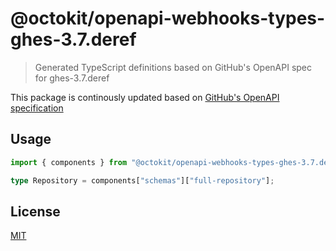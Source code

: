 # @octokit/openapi-webhooks-types-ghes-3.7.deref

> Generated TypeScript definitions based on GitHub's OpenAPI spec for ghes-3.7.deref

This package is continously updated based on [GitHub's OpenAPI specification](https://github.com/github/rest-api-description/)

## Usage

```ts
import { components } from "@octokit/openapi-webhooks-types-ghes-3.7.deref";

type Repository = components["schemas"]["full-repository"];
```

## License

[MIT](LICENSE)
